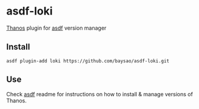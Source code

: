 # asdf-loki

[Thanos](https://thanos.io/) plugin for [asdf](https://github.com/asdf-vm/asdf) version manager

## Install

```
asdf plugin-add loki https://github.com/baysao/asdf-loki.git
```

## Use

Check [asdf](https://github.com/asdf-vm/asdf) readme for instructions on how to install & manage versions of Thanos.
